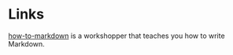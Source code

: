 # Links
[how-to-markdown] is a workshopper that teaches you how to write Markdown.

[how-to-markdown]: //git.io/how-to-markdown
